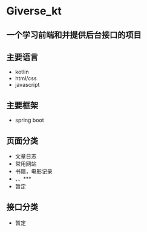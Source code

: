 # Giverse_kt
## 一个学习前端和并提供后台接口的项目

## 主要语言
- kotlin
- html/css
- javascript

## 主要框架
- spring boot

## 页面分类
- 文章日志
- 常用网站
- 书籍，电影记录
- 、、***
- 暂定

## 接口分类
- 暂定

